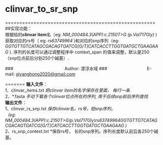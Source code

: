 # clinvar_to_sr_snp
=====================================================
##实现功能：  
  根据给的**clinvar item**名（eg: *NM_000484.3(APP):c.2150T>G (p.Val717Gly)* ) 获取对应的*rs*号（ eg: *rs63749964* )和对应的snp序列（eg: *GGTGTTGTCATAGCGACAGTGATCG[G/T]CATCACCTTGGTGATGCTGAAGAAG* ). 序列的长度可以通过调整程序中 context_span 的值来调整，默认是250（snp位点前后分别250个碱基）. 

###　　　　　　　　　　　　Author: 漂浮水域
###　　　　　　　　　 E-mail: qiyanghong2020@gmail.com

=======
  **输入文件**：  
  1、clinvar_items.txt *把clinvar item的名字保存在里面， 每行一条*  
  2、\*.fasta *手动下载各个clinvar位点所在的序列, 用于后续snp前后序列查找*  
  **输出文件**：  
  1、clinvar_rs_snp.txt *保存clinvar名，rs号，短snp序列。   
  （eg: NM_000484.3(APP):c.2150T>G(p.Val717Gly)rs63749964GGTGTTGTCATAGCGACAGTGATCG[G/T]CATCACCTTGGTGATGCTGAAGAAG )*  
  2、rs_snp_context.txt *保存rs号， 长的snp序列。序列长度默认前后各250个碱基。
